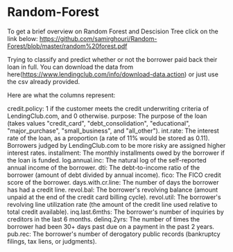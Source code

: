 # Random-Forest

To get a brief overview on Random Forest and Descision Tree click on the link  below:
https://github.com/samirghouri/Random-Forest/blob/master/random%20forest.pdf


Trying to classify and predict whether or not the borrower paid back their loan in full.
You can download the data from here(https://www.lendingclub.com/info/download-data.action) or just use the csv already provided.

Here are what the columns represent:

   credit.policy: 1 if the customer meets the credit underwriting criteria of LendingClub.com, and 0 otherwise.
    purpose: The purpose of the loan (takes values "credit_card", "debt_consolidation", "educational", "major_purchase", "small_business", and "all_other").
    int.rate: The interest rate of the loan, as a proportion (a rate of 11% would be stored as 0.11). Borrowers judged by LendingClub.com to be more risky are assigned higher interest rates.
    installment: The monthly installments owed by the borrower if the loan is funded.
    log.annual.inc: The natural log of the self-reported annual income of the borrower.
    dti: The debt-to-income ratio of the borrower (amount of debt divided by annual income).
    fico: The FICO credit score of the borrower.
    days.with.cr.line: The number of days the borrower has had a credit line.
    revol.bal: The borrower's revolving balance (amount unpaid at the end of the credit card billing cycle).
    revol.util: The borrower's revolving line utilization rate (the amount of the credit line used relative to total credit available).
    inq.last.6mths: The borrower's number of inquiries by creditors in the last 6 months.
    delinq.2yrs: The number of times the borrower had been 30+ days past due on a payment in the past 2 years.
    pub.rec: The borrower's number of derogatory public records (bankruptcy filings, tax liens, or judgments).

